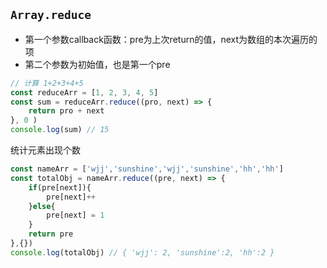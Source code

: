 ## `Array.reduce`

- 第一个参数callback函数：pre为上次return的值，next为数组的本次遍历的项
- 第二个参数为初始值，也是第一个pre

```js
// 计算 1+2+3+4+5
const reduceArr = [1, 2, 3, 4, 5]
const sum = reduceArr.reduce((pro, next) => { 
    return pro + next 
}, 0 )
console.log(sum) // 15
```

统计元素出现个数

```js
const nameArr = ['wjj','sunshine','wjj','sunshine','hh','hh']
const totalObj = nameArr.reduce((pre, next) => {
    if(pre[next]){
        pre[next]++
    }else{
        pre[next] = 1
    }
    return pre
},{}) 
console.log(totalObj) // { 'wjj': 2, 'sunshine':2, 'hh':2 }
```



